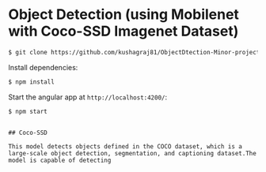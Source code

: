 # Object Detection (using Mobilenet with Coco-SSD Imagenet Dataset)   

```bash
$ git clone https://github.com/kushagraj81/ObjectDtection-Minor-project.git
```

Install dependencies:

```bash
$ npm install
```

Start the angular app at `http://localhost:4200/`:

```bash
$ npm start
```


```

## Coco-SSD

This model detects objects defined in the COCO dataset, which is a large-scale object detection, segmentation, and captioning dataset.The model is capable of detecting 
 

 
